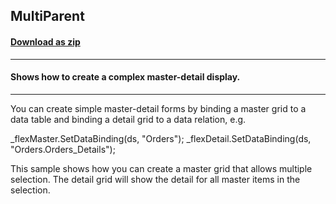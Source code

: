 ## MultiParent
#### [Download as zip](https://minhaskamal.github.io/DownGit/#/home?url=https://github.com/GrapeCity/ComponentOne-WinForms-Samples/tree/master/NetFramework\FlexGrid\CS\MultiParent)
____
#### Shows how to create a complex master-detail display.
____
You can create simple master-detail forms by binding a master grid to a data table and binding a detail grid to a data relation, e.g. 

_flexMaster.SetDataBinding(ds, "Orders"); _flexDetail.SetDataBinding(ds, "Orders.Orders_Details"); 

This sample shows how you can create a master grid that allows multiple selection. The detail grid will show the detail for all master items in the selection. 